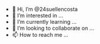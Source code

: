 - 👋 Hi, I’m @24suellencosta
- 👀 I’m interested in ...
- 🌱 I’m currently learning ...
- 💞️ I’m looking to collaborate on ...
- 📫 How to reach me ...

<!---
24suellencosta/24suellencosta is a ✨ special ✨ repository because its `README.md` (this file) appears on your GitHub profile.
You can click the Preview link to take a look at your changes.
--->
